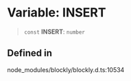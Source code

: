 # Variable: INSERT

> `const` **INSERT**: `number`

## Defined in

node_modules/blockly/blockly.d.ts:10534
